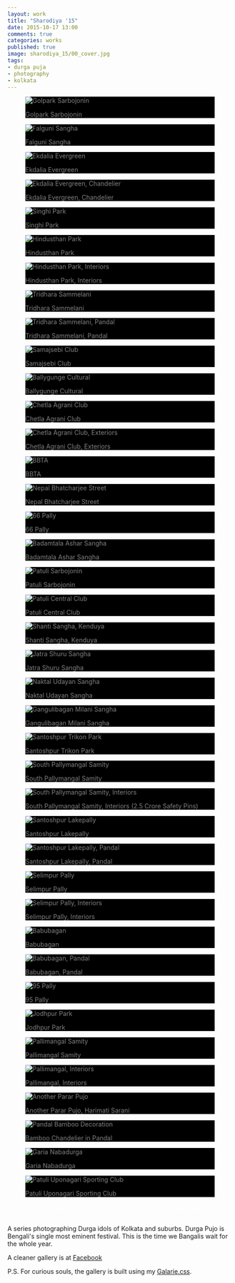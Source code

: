 ```yaml
---
layout: work
title: "Sharodiya '15"
date: 2015-10-17 13:00
comments: true
categories: works
published: true
image: sharodiya_15/00_cover.jpg
tags:
- durga puja
- photography
- kolkata
---
```


<div class="galarie autoplay items-40">

  <div id="item-1" class="control-operator"></div>
  <div id="item-2" class="control-operator"></div>
  <div id="item-3" class="control-operator"></div>
  <div id="item-4" class="control-operator"></div>
  <div id="item-5" class="control-operator"></div>
  <div id="item-6" class="control-operator"></div>
  <div id="item-7" class="control-operator"></div>
  <div id="item-8" class="control-operator"></div>
  <div id="item-9" class="control-operator"></div>
  <div id="item-10" class="control-operator"></div>
  <div id="item-11" class="control-operator"></div>
  <div id="item-12" class="control-operator"></div>
  <div id="item-13" class="control-operator"></div>
  <div id="item-14" class="control-operator"></div>
  <div id="item-15" class="control-operator"></div>
  <div id="item-16" class="control-operator"></div>
  <div id="item-17" class="control-operator"></div>
  <div id="item-18" class="control-operator"></div>
  <div id="item-19" class="control-operator"></div>
  <div id="item-20" class="control-operator"></div>
  <div id="item-21" class="control-operator"></div>
  <div id="item-22" class="control-operator"></div>
  <div id="item-23" class="control-operator"></div>
  <div id="item-24" class="control-operator"></div>
  <div id="item-25" class="control-operator"></div>
  <div id="item-26" class="control-operator"></div>
  <div id="item-27" class="control-operator"></div>
  <div id="item-28" class="control-operator"></div>
  <div id="item-29" class="control-operator"></div>
  <div id="item-30" class="control-operator"></div>
  <div id="item-31" class="control-operator"></div>
  <div id="item-32" class="control-operator"></div>
  <div id="item-33" class="control-operator"></div>
  <div id="item-34" class="control-operator"></div>
  <div id="item-35" class="control-operator"></div>
  <div id="item-36" class="control-operator"></div>
  <div id="item-37" class="control-operator"></div>
  <div id="item-38" class="control-operator"></div>
  <div id="item-39" class="control-operator"></div>
  <div id="item-40" class="control-operator"></div>

  <figure class="item" style="background-color: black;color: grey;">
    <img src="/images/works/sharodiya_15/40_golpark_sarbojonin.jpg" alt="Golpark Sarbojonin">
    <p>Golpark Sarbojonin</p>
  </figure>

  <figure class="item" style="background-color: black;color: grey;">
    <img src="/images/works/sharodiya_15/39_falguni_sangha.jpg" alt="Falguni Sangha">
    <p>Falguni Sangha</p>
  </figure>

  <figure class="item" style="background-color: black;color: grey;">
    <img src="/images/works/sharodiya_15/38_ekdalia_evergreen.jpg" alt="Ekdalia Evergreen">
    <p>Ekdalia Evergreen</p>
  </figure>

  <figure class="item" style="background-color: black;color: grey;">
    <img src="/images/works/sharodiya_15/37_ekdalia_evergreen.jpg" alt="Ekdalia Evergreen, Chandelier">
    <p>Ekdalia Evergreen, Chandelier</p>
  </figure>

  <figure class="item" style="background-color: black;color: grey;">
    <img src="/images/works/sharodiya_15/36_singhi_park.jpg" alt="Singhi Park">
    <p>Singhi Park</p>
  </figure>

  <figure class="item" style="background-color: black;color: grey;">
    <img src="/images/works/sharodiya_15/35_hindusthan_park.jpg" alt="Hindusthan Park">
    <p>Hindusthan Park</p>
  </figure>

  <figure class="item" style="background-color: black;color: grey;">
    <img src="/images/works/sharodiya_15/34_hindusthan_park.jpg" alt="Hindusthan Park, Interiors">
    <p>Hindusthan Park, Interiors</p>
  </figure>

  <figure class="item" style="background-color: black;color: grey;">
    <img src="/images/works/sharodiya_15/33_tridhara.jpg" alt="Tridhara Sammelani">
    <p>Tridhara Sammelani</p>
  </figure>

  <figure class="item" style="background-color: black;color: grey;">
    <img src="/images/works/sharodiya_15/32_tridhara.jpg" alt="Tridhara Sammelani, Pandal">
    <p>Tridhara Sammelani, Pandal</p>
  </figure>

  <figure class="item" style="background-color: black;color: grey;">
    <img src="/images/works/sharodiya_15/31_samajsebi.jpg" alt="Samajsebi Club">
    <p>Samajsebi Club</p>
  </figure>

  <figure class="item" style="background-color: black;color: grey;">
    <img src="/images/works/sharodiya_15/30_balllygunge_cultural.jpg" alt="Ballygunge Cultural">
    <p>Ballygunge Cultural</p>
  </figure>

  <figure class="item" style="background-color: black;color: grey;">
    <img src="/images/works/sharodiya_15/29_chetla_agrani.jpg" alt="Chetla Agrani Club">
    <p>Chetla Agrani Club</p>
  </figure>

  <figure class="item" style="background-color: black;color: grey;">
    <img src="/images/works/sharodiya_15/28_chetla_agrani.jpg" alt="Chetla Agrani Club, Exteriors">
    <p>Chetla Agrani Club, Exteriors</p>
  </figure>

  <figure class="item" style="background-color: black;color: grey;">
    <img src="/images/works/sharodiya_15/27_bbta.jpg" alt="BBTA">
    <p>BBTA</p>
  </figure>

  <figure class="item" style="background-color: black;color: grey;">
    <img src="/images/works/sharodiya_15/26_nepal_bhatcharjee_street.jpg" alt="Nepal Bhatcharjee Street">
    <p>Nepal Bhatcharjee Street</p>
  </figure>

  <figure class="item" style="background-color: black;color: grey;">
    <img src="/images/works/sharodiya_15/25_66_pally.jpg" alt="66 Pally">
    <p>66 Pally</p>
  </figure>

  <figure class="item" style="background-color: black;color: grey;">
    <img src="/images/works/sharodiya_15/24_badamtala_ashar_sangha.jpg" alt="Badamtala Ashar Sangha">
    <p>Badamtala Ashar Sangha</p>
  </figure>

  <figure class="item" style="background-color: black;color: grey;">
    <img src="/images/works/sharodiya_15/23_patuli_sarbojonin.jpg" alt="Patuli Sarbojonin">
    <p>Patuli Sarbojonin</p>
  </figure>

  <figure class="item" style="background-color: black;color: grey;">
    <img src="/images/works/sharodiya_15/22_patuli_central_club.jpg" alt="Patuli Central Club">
    <p>Patuli Central Club</p>
  </figure>
  
  <figure class="item" style="background-color: black;color: grey;">
    <img src="/images/works/sharodiya_15/21_kenduya_shanti_sangha.jpg" alt="Shanti Sangha, Kenduya">
    <p>Shanti Sangha, Kenduya</p>
  </figure>

  <figure class="item" style="background-color: black;color: grey;">
    <img src="/images/works/sharodiya_15/20_jatra_shuru_sangha.jpg" alt="Jatra Shuru Sangha">
    <p>Jatra Shuru Sangha</p>
  </figure>

  <figure class="item" style="background-color: black;color: grey;">
    <img src="/images/works/sharodiya_15/19_naktala_udayan_sangha.jpg" alt="Naktal Udayan Sangha">
    <p>Naktal Udayan Sangha</p>
  </figure>

  <figure class="item" style="background-color: black;color: grey;">
    <img src="/images/works/sharodiya_15/18_gangulibagan_milani_sangha.jpg" alt="Gangulibagan Milani Sangha">
    <p>Gangulibagan Milani Sangha</p>
  </figure>

  <figure class="item" style="background-color: black;color: grey;">
    <img src="/images/works/sharodiya_15/17_santoshpur_trikon_park.jpg" alt="Santoshpur Trikon Park">
    <p>Santoshpur Trikon Park</p>
  </figure>

  <figure class="item" style="background-color: black;color: grey;">
    <img src="/images/works/sharodiya_15/16_south_pallymangal_samity.jpg" alt="South Pallymangal Samity">
    <p>South Pallymangal Samity</p>
  </figure>

  <figure class="item" style="background-color: black;color: grey;">
    <img src="/images/works/sharodiya_15/15_south_pallymangal_samity.jpg" alt="South Pallymangal Samity, Interiors">
    <p>South Pallymangal Samity, Interiors (2.5 Crore Safety Pins)</p>
  </figure>

  <figure class="item" style="background-color: black;color: grey;">
    <img src="/images/works/sharodiya_15/14_santoshpur_lakepally.jpg" alt="Santoshpur Lakepally">
    <p>Santoshpur Lakepally</p>
  </figure>

  <figure class="item" style="background-color: black;color: grey;">
    <img src="/images/works/sharodiya_15/13_santoshpur_lakepally.jpg" alt="Santoshpur Lakepally, Pandal">
    <p>Santoshpur Lakepally, Pandal</p>
  </figure>

  <figure class="item" style="background-color: black;color: grey;">
    <img src="/images/works/sharodiya_15/12_selimpur_palli.jpg" alt="Selimpur Pally">
    <p>Selimpur Pally</p>
  </figure>

  <figure class="item" style="background-color: black;color: grey;">
    <img src="/images/works/sharodiya_15/11_selimpur_palli.jpg" alt="Selimpur Pally, Interiors">
    <p>Selimpur Pally, Interiors</p>
  </figure>

  <figure class="item" style="background-color: black;color: grey;">
    <img src="/images/works/sharodiya_15/10_babubagan.jpg" alt="Babubagan">
    <p>Babubagan</p>
  </figure>

  <figure class="item" style="background-color: black;color: grey;">
    <img src="/images/works/sharodiya_15/09_babubagan.jpg" alt="Babubagan, Pandal">
    <p>Babubagan, Pandal</p>
  </figure>

  <figure class="item" style="background-color: black;color: grey;">
    <img src="/images/works/sharodiya_15/08_95_palli.jpg" alt="95 Pally">
    <p>95 Pally</p>
  </figure>

  <figure class="item" style="background-color: black;color: grey;">
    <img src="/images/works/sharodiya_15/07_jodhpur_park.jpg" alt="Jodhpur Park">
    <p>Jodhpur Park</p>
  </figure>

  <figure class="item" style="background-color: black;color: grey;">
    <img src="/images/works/sharodiya_15/06_pallimangal.jpg" alt="Pallimangal Samity">
    <p>Pallimangal Samity</p>
  </figure>

  <figure class="item" style="background-color: black;color: grey;">
    <img src="/images/works/sharodiya_15/05_pallimangal.jpg" alt="Pallimangal, Interiors">
    <p>Pallimangal, Interiors</p>
  </figure>

  <figure class="item" style="background-color: black;color: grey;">
    <img src="/images/works/sharodiya_15/04_unknown.jpg" alt="Another Parar Pujo">
    <p>Another Parar Pujo, Harimati Sarani</p>
  </figure>

  <figure class="item" style="background-color: black;color: grey;">
    <img src="/images/works/sharodiya_15/03_decoration.jpg" alt="Pandal Bamboo Decoration">
    <p>Bamboo Chandelier in Pandal</p>
  </figure>

  <figure class="item" style="background-color: black;color: grey;">
    <img src="/images/works/sharodiya_15/02_nabadurga.jpg" alt="Garia Nabadurga">
    <p>Garia Nabadurga</p>
  </figure>

  <figure class="item" style="background-color: black;color: grey;">
    <img src="/images/works/sharodiya_15/01_patuli.jpg" alt="Patuli Uponagari Sporting Club">
    <p>Patuli Uponagari Sporting Club</p>
  </figure>


  <div class="controls" style="position: relative; text-decoration:none;">
    <a href="#item-1" class="control-button" style="color:white">•</a>
    <a href="#item-2" class="control-button" style="color:white">•</a>
    <a href="#item-3" class="control-button" style="color:white">•</a>
    <a href="#item-4" class="control-button" style="color:white">•</a>
    <a href="#item-5" class="control-button" style="color:white">•</a>
    <a href="#item-6" class="control-button" style="color:white">•</a>
    <a href="#item-7" class="control-button" style="color:white">•</a>
    <a href="#item-8" class="control-button" style="color:white">•</a>
    <a href="#item-9" class="control-button" style="color:white">•</a>
    <a href="#item-10" class="control-button" style="color:white">•</a>
    <a href="#item-11" class="control-button" style="color:white">•</a>
    <a href="#item-12" class="control-button" style="color:white">•</a>
    <a href="#item-13" class="control-button" style="color:white">•</a>
    <a href="#item-14" class="control-button" style="color:white">•</a>
    <a href="#item-15" class="control-button" style="color:white">•</a>
    <a href="#item-16" class="control-button" style="color:white">•</a>
    <a href="#item-17" class="control-button" style="color:white">•</a>
    <a href="#item-18" class="control-button" style="color:white">•</a>
    <a href="#item-19" class="control-button" style="color:white">•</a>
    <a href="#item-20" class="control-button" style="color:white">•</a>
    <a href="#item-21" class="control-button" style="color:white">•</a>
    <a href="#item-22" class="control-button" style="color:white">•</a>
    <a href="#item-23" class="control-button" style="color:white">•</a>
    <a href="#item-24" class="control-button" style="color:white">•</a>
    <a href="#item-25" class="control-button" style="color:white">•</a>
    <a href="#item-26" class="control-button" style="color:white">•</a>
    <a href="#item-27" class="control-button" style="color:white">•</a>
    <a href="#item-28" class="control-button" style="color:white">•</a>
    <a href="#item-29" class="control-button" style="color:white">•</a>
    <a href="#item-30" class="control-button" style="color:white">•</a>
    <a href="#item-31" class="control-button" style="color:white">•</a>
    <a href="#item-32" class="control-button" style="color:white">•</a>
    <a href="#item-33" class="control-button" style="color:white">•</a>
    <a href="#item-34" class="control-button" style="color:white">•</a>
    <a href="#item-35" class="control-button" style="color:white">•</a>
    <a href="#item-36" class="control-button" style="color:white">•</a>
    <a href="#item-37" class="control-button" style="color:white">•</a>
    <a href="#item-38" class="control-button" style="color:white">•</a>
    <a href="#item-39" class="control-button" style="color:white">•</a>
    <a href="#item-40" class="control-button" style="color:white">•</a>
  </div>
</div>
<br>

A series photographing Durga idols of Kolkata and suburbs. Durga Pujo is Bengali's single most eminent festival. This is the time we Bangalis wait for the whole year.

A cleaner gallery is at <a href="https://www.facebook.com/photo.php?fbid=998974530162719&set=a.998974490162723.1073741841.100001505433242&type=3&theater" target="_blank">Facebook</a> 

P.S. For curious souls, the gallery is built using my [Galarie.css](http://upamanyu.in/galarie-css/).